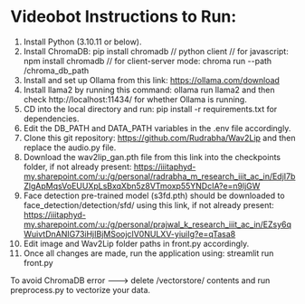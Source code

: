 # Videobot Instructions to Run: 

1) Install Python (3.10.11 or below).
2) Install ChromaDB:
   pip install chromadb // python client
   // for javascript: npm install chromadb
   // for client-server mode: chroma run --path /chroma_db_path
3) Install and set up Ollama from this link: https://ollama.com/download
4) Install llama2 by running this command: ollama run llama2 and then check http://localhost:11434/ for whether Ollama is running.
5) CD into the local directory and run: pip install -r requirements.txt for dependencies.
6) Edit the DB_PATH and DATA_PATH variables in the .env file accordingly.
7) Clone this git repository: https://github.com/Rudrabha/Wav2Lip and then replace the audio.py file.
8) Download the wav2lip_gan.pth file from this link into the checkpoints folder, if not already present: https://iiitaphyd-my.sharepoint.com/:u:/g/personal/radrabha_m_research_iiit_ac_in/EdjI7bZlgApMqsVoEUUXpLsBxqXbn5z8VTmoxp55YNDcIA?e=n9ljGW
9) Face detection pre-trained model (s3fd.pth) should be downloaded to face_detection/detection/sfd/ using this link, if not already present: https://iiitaphyd-my.sharepoint.com/:u:/g/personal/prajwal_k_research_iiit_ac_in/EZsy6qWuivtDnANIG73iHjIBjMSoojcIV0NULXV-yiuiIg?e=qTasa8
10) Edit image and Wav2Lip folder paths in front.py accordingly.
11) Once all changes are made, run the application using: streamlit run front.py

To avoid ChromaDB error ---> delete /vectorstore/ contents and run preprocess.py to vectorize your data.
